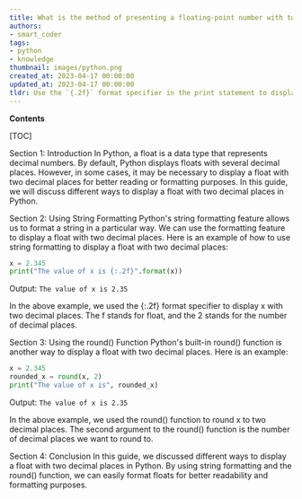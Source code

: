 ```yaml
---
title: What is the method of presenting a floating-point number with two decimal places?
authors:
- smart_coder
tags:
- python
- knowledge
thumbnail: images/python.png
created_at: 2023-04-17 00:00:00
updated_at: 2023-04-17 00:00:00
tldr: Use the `{.2f}` format specifier in the print statement to display a float with two decimal places in Python.
---
```


**Contents**

[TOC]

Section 1: Introduction
In Python, a float is a data type that represents decimal numbers. By default, Python displays floats with several decimal places. However, in some cases, it may be necessary to display a float with two decimal places for better reading or formatting purposes. In this guide, we will discuss different ways to display a float with two decimal places in Python.

Section 2: Using String Formatting
Python's string formatting feature allows us to format a string in a particular way. We can use the formatting feature to display a float with two decimal places. Here is an example of how to use string formatting to display a float with two decimal places:

```python
x = 2.345
print("The value of x is {:.2f}".format(x))
```
Output: `The value of x is 2.35`

In the above example, we used the {:.2f} format specifier to display x with two decimal places. The f stands for float, and the 2 stands for the number of decimal places.

Section 3: Using the round() Function
Python's built-in round() function is another way to display a float with two decimal places. Here is an example:

```python
x = 2.345
rounded_x = round(x, 2)
print("The value of x is", rounded_x)
```
Output: `The value of x is 2.35`

In the above example, we used the round() function to round x to two decimal places. The second argument to the round() function is the number of decimal places we want to round to.

Section 4: Conclusion
In this guide, we discussed different ways to display a float with two decimal places in Python. By using string formatting and the round() function, we can easily format floats for better readability and formatting purposes.
